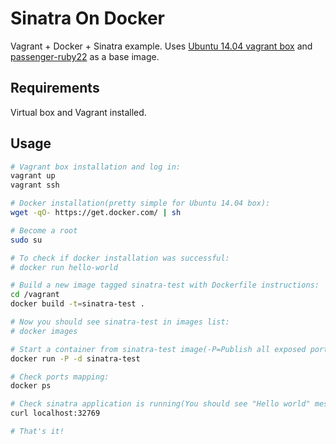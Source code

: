 # Sinatra On Docker

Vagrant + Docker + Sinatra example. Uses [Ubuntu 14.04 vagrant box](https://atlas.hashicorp.com/ubuntu/boxes/trusty64) and [passenger-ruby22](https://registry.hub.docker.com/u/phusion/passenger-ruby22/) as a base image.

## Requirements

Virtual box and Vagrant installed.

## Usage

```bash
# Vagrant box installation and log in:
vagrant up
vagrant ssh

# Docker installation(pretty simple for Ubuntu 14.04 box):
wget -qO- https://get.docker.com/ | sh

# Become a root
sudo su

# To check if docker installation was successful:
# docker run hello-world 

# Build a new image tagged sinatra-test with Dockerfile instructions:
cd /vagrant
docker build -t=sinatra-test .

# Now you should see sinatra-test in images list:
# docker images

# Start a container from sinatra-test image(-P=Publish all exposed ports to random ports, -d=Run container in background):
docker run -P -d sinatra-test

# Check ports mapping:
docker ps

# Check sinatra application is running(You should see "Hello world" message):
curl localhost:32769

# That's it!
```



